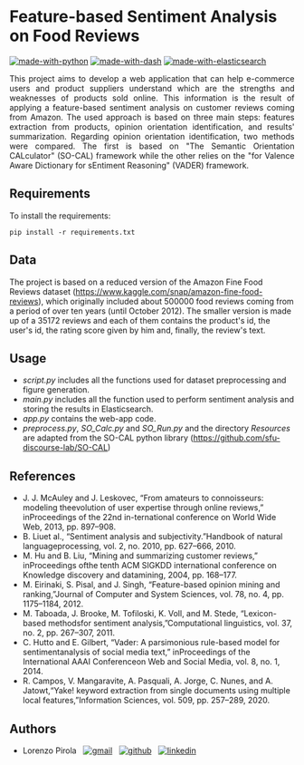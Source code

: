 # Feature-based Sentiment Analysis on Food Reviews
[![made-with-python](https://img.shields.io/badge/MADE%20WITH-Python-3776AB?style=for-the-badge&logo=python&logoColor=white)](https://www.python.org/)
[![made-with-dash](https://img.shields.io/badge/MADE%20WITH-Dash%20-%23EE4D2A.svg?&style=for-the-badge&logo=Plotly&logoColor=white)](https://plotly.com/dash/)
[![made-with-elasticsearch](https://img.shields.io/badge/MADE%20WITH-Elasticsearch%20-%2312D833.svg?&style=for-the-badge&logo=Elasticsearch&logoColor=white)](https://www.elastic.co/elasticsearch/)


<div align="justify">
This project aims to develop a web application that can help e-commerce users and product suppliers understand which are the strengths and weaknesses of products sold online. This information is the result of applying a feature-based sentiment analysis on customer reviews coming from Amazon. The used approach is based on three main steps: features extraction from products, opinion orientation identification, and results' summarization. Regarding opinion orientation identification, two methods were compared. The first is based on "The Semantic Orientation CALculator" (SO-CAL) framework while the other relies on the "for Valence Aware Dictionary for sEntiment Reasoning" (VADER) framework.
</div>

## Requirements
To install the requirements:

    pip install -r requirements.txt

## Data
The project is based on a reduced version of the Amazon Fine Food Reviews dataset (https://www.kaggle.com/snap/amazon-fine-food-reviews), which originally included about 500000 food reviews coming from a period of over ten years (until October 2012).
The smaller version is made up of a 35172 reviews and each of them contains the product's id, the user's id, the rating score given by him and, finally, the review's text.


## Usage
* <i>script.py</i> includes all the functions used for dataset preprocessing and figure generation.
* <i>main.py</i> includes all the function used to perform sentiment analysis and storing the results in Elasticsearch.
* <i>app.py</i> contains the web-app code.
* <i>preprocess.py</i>, <i>SO_Calc.py</i> and <i>SO_Run.py</i> and the directory <i>Resources</i> are adapted from the SO-CAL python library (https://github.com/sfu-discourse-lab/SO-CAL)



## References


* J.  J.  McAuley  and  J.  Leskovec,  “From  amateurs  to  connoisseurs:   modeling  theevolution of user expertise through online reviews,” inProceedings of the 22nd in-ternational conference on World Wide Web, 2013, pp. 897–908.
* B. Liuet al., “Sentiment analysis and subjectivity.”Handbook of natural languageprocessing, vol. 2, no. 2010, pp. 627–666, 2010.
* M. Hu and B. Liu, “Mining and summarizing customer reviews,” inProceedings ofthe tenth ACM SIGKDD international conference on Knowledge discovery and datamining, 2004, pp. 168–177.
* M. Eirinaki, S. Pisal, and J. Singh, “Feature-based opinion mining and ranking,”Journal of Computer and System Sciences, vol. 78, no. 4, pp. 1175–1184, 2012. 
* M. Taboada, J. Brooke, M. Tofiloski, K. Voll, and M. Stede, “Lexicon-based methodsfor sentiment analysis,”Computational linguistics, vol. 37, no. 2, pp. 267–307, 2011.
* C. Hutto and E. Gilbert, “Vader:  A parsimonious rule-based model for sentimentanalysis of social media text,” inProceedings of the International AAAI Conferenceon Web and Social Media, vol. 8, no. 1, 2014.
* R.  Campos,  V.  Mangaravite,  A.  Pasquali,  A.  Jorge,  C.  Nunes,  and  A.  Jatowt,“Yake!   keyword  extraction  from  single  documents  using  multiple  local  features,”Information Sciences, vol. 509, pp. 257–289, 2020.

## Authors
* Lorenzo Pirola &nbsp;
[![gmail](https://img.shields.io/badge/Gmail-D14836?style=flat-square&logo=gmail&logoColor=white)](mailto:l.pirola13@campus.unimib.it) &nbsp;
[![github](https://img.shields.io/badge/GitHub-100000?style=flat-square&logo=github&logoColor=white)](https://github.com/lpirola13) &nbsp;
[![linkedin](https://img.shields.io/badge/LinkedIn-0077B5?style=flat-square&logo=linkedin&logoColor=white)](https://www.linkedin.com/in/lorenzo-pirola-230275197/)
